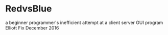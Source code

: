# RedvsBlue
a beginner programmer's  inefficient attempt at a client server GUI program
Elliott Fix
December 2016
